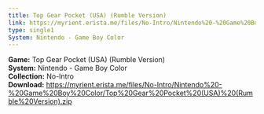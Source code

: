 ```yaml
---
title: Top Gear Pocket (USA) (Rumble Version)
link: https://myrient.erista.me/files/No-Intro/Nintendo%20-%20Game%20Boy%20Color/Top%20Gear%20Pocket%20(USA)%20(Rumble%20Version).zip
type: single1
System: Nintendo - Game Boy Color
---
```

<b>Game:</b> Top Gear Pocket (USA) (Rumble Version)<br>
<b>System:</b> Nintendo - Game Boy Color<br>
<b>Collection:</b> No-Intro<br>
<b>Download:</b> https://myrient.erista.me/files/No-Intro/Nintendo%20-%20Game%20Boy%20Color/Top%20Gear%20Pocket%20(USA)%20(Rumble%20Version).zip